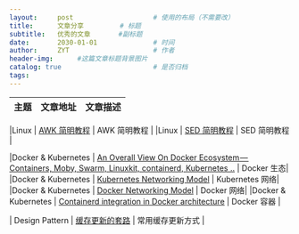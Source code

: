 ```yaml
---
layout:     post                    # 使用的布局（不需要改）
title:      文章分享         # 标题 
subtitle:   优秀的文章       #副标题
date:       2030-01-01              # 时间
author:     ZYT                     # 作者
header-img:      #这篇文章标题背景图片
catalog: true                       # 是否归档
tags:
---
```


|        主题  |     文章地址   |       文章描述 |
|------------ | :-----------: | :-----------: |

|Linux      |       [AWK 简明教程](https://coolshell.cn/articles/9104.html)        |       AWK 简明教程        |
|Linux      |   [SED 简明教程](https://coolshell.cn/articles/9104.html)    |          SED 简明教程 |

|Docker & Kubernetes      |   [An Overall View On Docker Ecosystem — Containers, Moby, Swarm, Linuxkit, containerd, Kubernetes ..](https://medium.com/devopslinks/an-overall-view-on-docker-ecosystem-containers-moby-swarm-linuxkit-containerd-kubernetes-5e4972a6a1e8)    |  Docker 生态|
|Docker & Kubernetes      |   [Kubernetes Networking Model](https://itnext.io/an-illustrated-guide-to-kubernetes-networking-part-1-d1ede3322727)    |  Kubernetes 网络|
|Docker & Kubernetes      |   [Docker Networking Model](https://success.docker.com/article/networking)    |  Docker 网络|
|Docker & Kubernetes      |   [Containerd integration in Docker architecture](https://medium.com/devopslinks/docker-containerd-standalone-runtimes-heres-what-you-should-know-b834ef155426)    |  Docker 容器 |

| Design Pattern      |   [缓存更新的套路](https://coolshell.cn/articles/17416.html)    |  常用缓存更新方式 |
